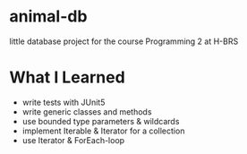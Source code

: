 # animal-db
little database project for the course Programming 2 at H-BRS

# What I Learned
- write tests with JUnit5
- write generic classes and methods
- use bounded type parameters & wildcards
- implement Iterable<T> & Iterator<T> for a collection
- use Iterator & ForEach-loop
  
